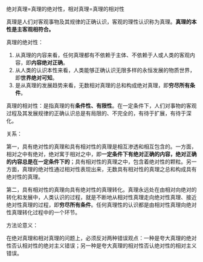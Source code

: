 绝对真理=真理的绝对性，相对真理=真理的相对性

真理是人们对客观事物及其规律的正确认识，客观的理性认识称为真理。**真理的本性是主客观相符合。**

真理的绝对性：

1. 从真理的内容来看，任何真理都有不依赖于主体、不依赖于人或人类的客观内容，即**内容绝对正确**。
2. 从人类的认识本性来看，人类能够正确认识无限多样的永恒发展的物质世界，即**世界绝对可知**。
3. 是从真理的发展趋势来看，无数相对真理的总和构成绝对真理，即**穷尽所有条件**。

真理的相对性：是指真理的有**条件性、有限性**。在一定条件下，人们对事物的客观过程及其发展规律的正确认识总是有局限的、不完全的，有待于扩展，有待于深化。

关系：

第一，具有绝对性的真理和具有相对性的真理是相互渗透和相互包含的。一方面，相对之中有绝对，绝对寓于相对之中，即**一定条件下有绝对正确的内容，绝对正确的内容总是在一定条件下的**；具有相对性的真理之中，包含着绝对性的颗粒。另一方面，真理的绝对性通过相对性表现出来，无数具有相对性的真理之总和构成具有绝对性的真理。

第二，具有相对性的真理向具有绝对性的真理转化。真理永远处在由相对向绝对的转化和发展中，人类认识的过程，就是不断地从相对性真理走向绝对性真理、接近绝对性真理的过程，即**穷尽所有条件**。任何真理性的认识都是由相对性真理向绝对性真理转化过程中的一个环节。

方法论意义：

在绝对真理和相对真理的问题上，必须反对两种错误观点：一种是夸大真理的绝对性否认相对性的绝对主义错误；另一种是夸大真理的相对性否认绝对性的相对主义错误。
